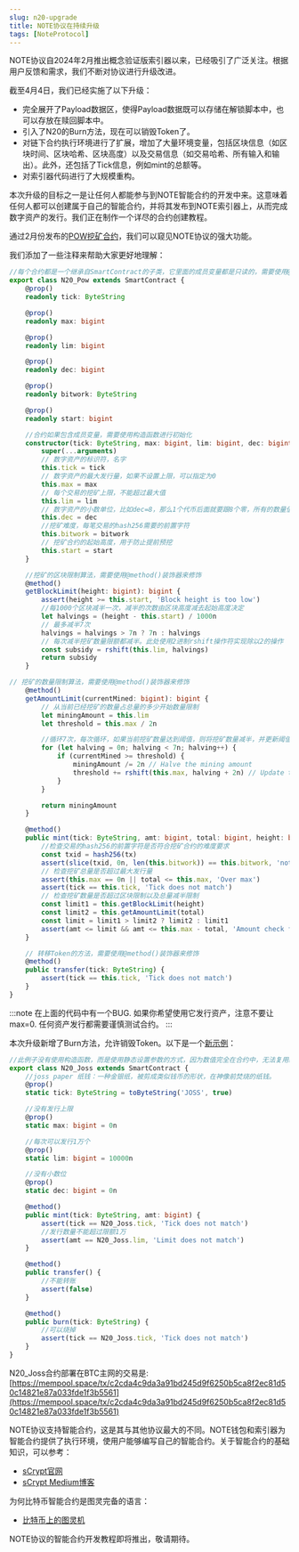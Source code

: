 ```yaml
---
slug: n20-upgrade
title: NOTE协议在持续升级
tags: [NoteProtocol]
---
```


NOTE协议自2024年2月推出概念验证版索引器以来，已经吸引了广泛关注。根据用户反馈和需求，我们不断对协议进行升级改进。

截至4月4日，我们已经实施了以下升级：

<!--truncate-->

- 完全展开了Payload数据区，使得Payload数据既可以存储在解锁脚本中，也可以存放在赎回脚本中。
- 引入了N20的Burn方法，现在可以销毁Token了。
- 对链下合约执行环境进行了扩展，增加了大量环境变量，包括区块信息（如区块时间、区块哈希、区块高度）以及交易信息（如交易哈希、所有输入和输出）。此外，还包括了Tick信息，例如mint的总额等。
- 对索引器代码进行了大规模重构。

本次升级的目标之一是让任何人都能参与到NOTE智能合约的开发中来。这意味着任何人都可以创建属于自己的智能合约，并将其发布到NOTE索引器上，从而完成数字资产的发行。我们正在制作一个详尽的合约创建教程。

通过2月份发布的[POW挖矿合约](https://github.com/NoteProtocol/scryptdemo/blob/main/src/contracts/n20-pow.ts)，我们可以窥见NOTE协议的强大功能。

我们添加了一些注释来帮助大家更好地理解：

```typescript
//每个合约都是一个继承自SmartContract的子类，它里面的成员变量都是只读的，需要使用@prop()装饰器来修饰。
export class N20_Pow extends SmartContract {
    @prop()
    readonly tick: ByteString

    @prop()
    readonly max: bigint

    @prop()
    readonly lim: bigint

    @prop()
    readonly dec: bigint

    @prop()
    readonly bitwork: ByteString

    @prop()
    readonly start: bigint

    //合约如果包含成员变量，需要使用构造函数进行初始化
    constructor(tick: ByteString, max: bigint, lim: bigint, dec: bigint, bitwork: ByteString, start: bigint) {
        super(...arguments)
        // 数字资产的标识符，名字
        this.tick = tick
        // 数字资产的最大发行量，如果不设置上限，可以指定为0
        this.max = max
        // 每个交易的挖矿上限，不能超过最大值
        this.lim = lim
        // 数字资产的小数单位，比如dec=8，那么1个代币后面就要跟8个零，所有的数量值amt，包括max和lim都是此影响。100000000表示1.00000000
        this.dec = dec
        //挖矿难度，每笔交易的hash256需要的前置字符
        this.bitwork = bitwork 
        // 挖矿合约的起始高度，用于防止提前预挖
        this.start = start
    }

    //挖矿的区块限制算法，需要使用@method()装饰器来修饰   
    @method()
    getBlockLimit(height: bigint): bigint {
        assert(height >= this.start, 'Block height is too low')
        //每1000个区块减半一次，减半的次数由区块高度减去起始高度决定
        let halvings = (height - this.start) / 1000n
        // 最多减半7次
        halvings = halvings > 7n ? 7n : halvings
        // 每次减半挖矿数量限额都减半。此处使用2进制rshift操作符实现除以2的操作
        const subsidy = rshift(this.lim, halvings)
        return subsidy
    }

// 挖矿的数量限制算法，需要使用@method()装饰器来修饰
    @method()
    getAmountLimit(currentMined: bigint): bigint {
        // 从当前已经挖矿的数量占总量的多少开始数量限制
        let miningAmount = this.lim
        let threshold = this.max / 2n

        //循环7次，每次循环，如果当前挖矿数量达到阈值，则将挖矿数量减半，并更新阈值
        for (let halving = 0n; halving < 7n; halving++) {
            if (currentMined >= threshold) {
                miningAmount /= 2n // Halve the mining amount
                threshold += rshift(this.max, halving + 2n) // Update the next threshold
            }
        }

        return miningAmount
    }

    @method()
    public mint(tick: ByteString, amt: bigint, total: bigint, height: bigint, tx: ByteString) {
        //检查交易的hash256的前置字符是否符合挖矿合约的难度要求
        const txid = hash256(tx)
        assert(slice(txid, 0n, len(this.bitwork)) == this.bitwork, 'not match target')
        // 检查挖矿总量是否超过最大发行量
        assert(this.max == 0n || total <= this.max, 'Over max')
        assert(tick == this.tick, 'Tick does not match')
        // 检查挖矿数量是否超过区块限制以及总量减半限制
        const limit1 = this.getBlockLimit(height)
        const limit2 = this.getAmountLimit(total)
        const limit = limit1 > limit2 ? limit2 : limit1
        assert(amt <= limit && amt <= this.max - total, 'Amount check failed')
    }

    // 转移Token的方法，需要使用@method()装饰器来修饰
    @method()
    public transfer(tick: ByteString) {
        assert(tick == this.tick, 'Tick does not match')
    }
}
```

:::note
在上面的代码中有一个BUG. 如果你希望使用它发行资产，注意不要让max=0. 
任何资产发行都需要谨慎测试合约。
:::

本次升级新增了Burn方法，允许销毁Token。以下是一个[新示例](https://github.com/NoteProtocol/scryptdemo/blob/main/src/contracts/n20-joss.ts)：

```typescript
//此例子没有使用构造函数，而是使用静态设置参数的方式，因为数值完全在合约中，无法复用给其他的数字资产
export class N20_Joss extends SmartContract {
    //joss paper 纸钱：一种金银纸，被剪成类似钱币的形状，在神像前焚烧的纸钱。
    @prop()
    static tick: ByteString = toByteString('JOSS', true)

    //没有发行上限
    @prop()
    static max: bigint = 0n

    //每次可以发行1万个
    @prop()
    static lim: bigint = 10000n

    //没有小数位
    @prop()
    static dec: bigint = 0n

    @method()
    public mint(tick: ByteString, amt: bigint) {
        assert(tick == N20_Joss.tick, 'Tick does not match')
        //发行数量不能超过限额1万
        assert(amt == N20_Joss.lim, 'Limit does not match')
    }

    @method()
    public transfer() {
        //不能转账
        assert(false)
    }

    @method()
    public burn(tick: ByteString) {
        //可以烧掉
        assert(tick == N20_Joss.tick, 'Tick does not match')
    }
}
```

N20_Joss合约部署在BTC主网的交易是:
[https://mempool.space/tx/c2cda4c9da3a91bd245d9f6250b5ca8f2ec81d50c14821e87a033fde1f3b5561](https://mempool.space/tx/c2cda4c9da3a91bd245d9f6250b5ca8f2ec81d50c14821e87a033fde1f3b5561)

NOTE协议支持智能合约，这是其与其他协议最大的不同。NOTE钱包和索引器为智能合约提供了执行环境，使用户能够编写自己的智能合约。关于智能合约的基础知识，可以参考：

- [sCrypt官网](https://scrypt.io/)
- [sCrypt Medium博客](https://xiaohuiliu.medium.com/)

为何比特币智能合约是图灵完备的语言：

- [比特币上的图灵机](https://medium.com/coinmonks/turing-machine-on-bitcoin-7f0ebe0d52b1)

NOTE协议的智能合约开发教程即将推出，敬请期待。
